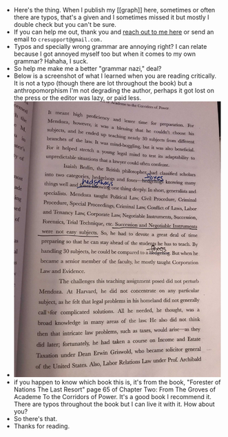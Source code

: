 - Here's the thing. When I publish my [[graph]] here, sometimes or often there are typos, that's a given and I sometimes missed it but mostly I double check but you can't be sure.
- If you can help me out, thank you and [reach out to me here](((de1311b9-7141-4a55-950c-2ffe17d350c0))) or send an email to `cresupport@gmail.com.`
- Typos and specially wrong grammar are annoying right? I can relate because I got annoyed myself too but when it comes to my own grammar? Hahaha, I suck.
- So help me make me a better "grammar nazi," deal?
- Below is a screenshot of what I learned when you are reading critically. It is not a typo (though there are lot throughout the book) but a anthropomorphism I'm not degrading the author, perhaps it got lost on the press or the editor was lazy, or paid less.
- ![IMG_4871.jpg](../assets/IMG_4871_1666777702220_0.jpg)
- if you happen to know which book this is, it's from the book, "Forester of Nations The Last Resort" page 65 of Chapter Two: From The Groves of Academe To the Corridors of Power. It's a good book I recommend it. There are typos throughout the book but I can live it with it. How about you?
- So there's that.
- Thanks for reading.